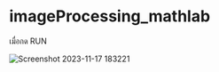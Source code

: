 # imageProcessing_mathlab

เมื่อกด RUN <br>


![Screenshot 2023-11-17 183221](https://github.com/chadedas/imageProcessing_mathlab/assets/64877724/4ee70d8a-3018-472e-8004-b69921a23661)
